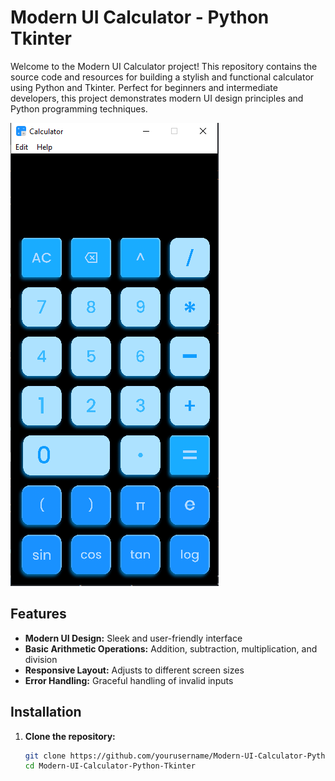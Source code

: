 # Modern UI Calculator - Python Tkinter

Welcome to the Modern UI Calculator project! This repository contains the source code and resources for building a stylish and functional calculator using Python and Tkinter. Perfect for beginners and intermediate developers, this project demonstrates modern UI design principles and Python programming techniques.

![Modern UI Calculator](tkinter-calculator.png)

## Features

- **Modern UI Design:** Sleek and user-friendly interface
- **Basic Arithmetic Operations:** Addition, subtraction, multiplication, and division
- **Responsive Layout:** Adjusts to different screen sizes
- **Error Handling:** Graceful handling of invalid inputs

## Installation

1. **Clone the repository:**
   ```bash
   git clone https://github.com/yourusername/Modern-UI-Calculator-Python-Tkinter.git
   cd Modern-UI-Calculator-Python-Tkinter
